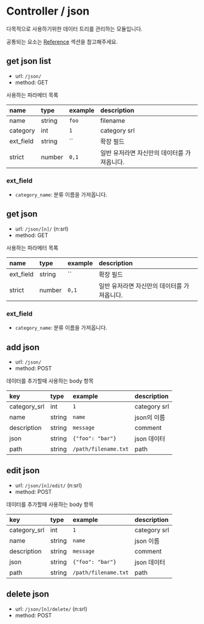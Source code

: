 # Controller / json

다목적으로 사용하기위한 데이터 트리를 관리하는 모듈입니다.

공통되는 요소는 [Reference](https://github.com/redgoose-dev/goose-api/tree/master/controller#reference) 섹션을 참고해주세요.


## get json list

- url: `/json/`
- method: GET

사용하는 파라메터 목록

| name      | type   | example | description              |
|:----------|:-------|:--------|:-------------------------|
| name      | string | `foo`   | filename                 |
| category  | int    | `1`     | category srl             |
| ext_field | string | ``      | 확장 필드                    |
| strict    | number | `0,1`   | 일반 유저라면 자신만의 데이터를 가져옵니다. |

### ext_field
- `category_name`: 분류 이름을 가져옵니다.


## get json

- url: `/json/[n]/` (n:srl)
- method: GET

사용하는 파라메터 목록

| name      | type   | example | description              |
|:----------|:-------|:--------|:-------------------------|
| ext_field | string | ``      | 확장 필드                    |
| strict    | number | `0,1`   | 일반 유저라면 자신만의 데이터를 가져옵니다. |

### ext_field
- `category_name`: 분류 이름을 가져옵니다.


## add json

- url: `/json/`
- method: POST

데이터를 추가할때 사용하는 body 항목

| key          | type   | example              | description  |
|:-------------|:-------|:---------------------|:-------------|
| category_srl | int    | `1`                  | category srl |
| name         | string | `name`               | json의 이름     |
| description  | string | `message`            | comment      |
| json         | string | `{"foo": "bar"}`     | json 데이터     |
| path         | string | `/path/filename.txt` | path         |


## edit json

- url: `/json/[n]/edit/` (n:srl)
- method: POST

데이터를 추가할때 사용하는 body 항목

| key          | type   | example              | description  |
|:-------------|:-------|:---------------------|:-------------|
| category_srl | int    | `1`                  | category srl |
| name         | string | `name`               | json 이름      |
| description  | string | `message`            | comment      |
| json         | string | `{"foo": "bar"}`     | json 데이터     |
| path         | string | `/path/filename.txt` | path         |


## delete json

- url: `/json/[n]/delete/` (n:srl)
- method: POST
